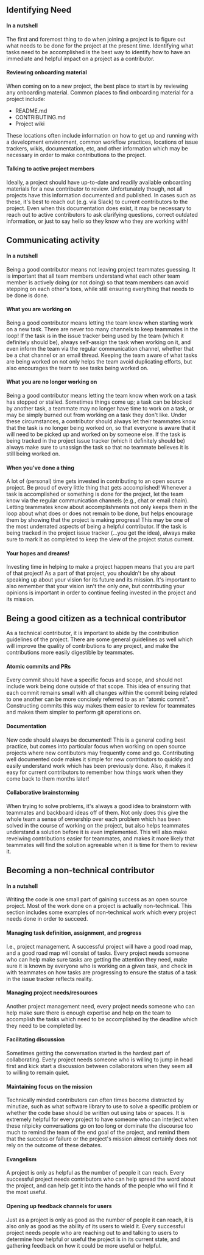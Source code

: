 ## Identifying Need

#### In a nutshell

The first and foremost thing to do when joining a project is to figure out what needs to be done
for the project at the present time. Identifying what tasks need to be accomplished is the best
way to identify how to have an immediate and helpful impact on a project as a contributor.

#### Reviewing onboarding material

When coming on to a new project, the best place to start is by reviewing any onboarding material.
Common places to find onboarding material for a project include:

- README.md
- CONTRIBUTING.md
- Project wiki

These locations often include information on how to get up and running with a development environment,
common workflow practices, locations of issue trackers, wikis, documentation, etc, and other information
which may be necessary in order to make contributions to the project.

#### Talking to active project members

Ideally, a project should have up-to-date and readily available onboarding materials for a new contributor
to review. Unfortunately though, not all projects have this information documented and published. In cases
such as these, it's best to reach out (e.g. via Slack) to current contributors to the project. Even when this documentation
does exist, it may be necessary to reach out to active contributors to ask clarifying questions,
correct outdated information, or just to say hello so they know who they are working with!

## Communicating activity

#### In a nutshell

Being a good contributor means not leaving project teammates guessing. It is important that all team members
understand what each other team member is actively doing (or not doing) so that team members can avoid stepping
on each other's toes, while still ensuring everything that needs to be done is done.

#### What you are working on

Being a good contributor means letting the team know when starting work on a new task. There are never too many channels
to keep teammates in the loop! If the task is in the issue tracker being used by the team (which it definitely should be),
always self-assign the task when working on it, and even inform the team via the regular communication channel, whether that
be a chat channel or an email thread. Keeping the team aware of what tasks are being worked on not only helps the team avoid
duplicating efforts, but also encourages the team to see tasks being worked on.

#### What you are no longer working on

Being a good contributor means letting the team know when work on a task has stopped or stalled. Sometimes things come up;
a task can be blocked by another task, a teammate may no longer have time to work on a task, or may be simply burned out from
working on a task they don't like. Under these circumstances, a contributor should always let their teammates know that the
task is no longer being worked on, so that everyone is aware that it will need to be picked up and worked on by someone else.
If the task is being tracked in the project issue tracker (which it definitely should be) always make sure to unassign the task
so that no teammate believes it is still being worked on.

#### When you've done a thing

A lot of (personal) time gets invested in contributing to an open source project. Be proud of every little thing that gets
accomplished! Whenever a task is accomplished or something is done for the project, let the team know via the regular communication
channels (e.g., chat or email chain). Letting teammates know about accomplishments not only keeps them in the loop about what does
or does not remain to be done, but helps encourage them by showing that the project is making progress! This may be one of the most
underrated aspects of being a helpful contributor. If the task is being tracked in the project issue tracker (...you get the idea),
always make sure to mark it as completed to keep the view of the project status current.

#### Your hopes and dreams!

Investing time in helping to make a project happen means that you are part of that project! As a part of that project, you shouldn't
be shy about speaking up about your vision for its future and its mission. It's important to also remember that your vision isn't the
only one, but contributing your opinions is important in order to continue feeling invested in the project and its mission.

## Being a good citizen as a technical contributor

As a technical contributor, it is important to abide by the contribution guidelines of the project. There are some general guidelines
as well which will improve the quality of contributions to any project, and make the contributions more easily digestible by teammates.

#### Atomic commits and PRs

Every commit should have a specific focus and scope, and should not include work being done outside of that scope. This idea of ensuring
that each commit remains small with all changes within the commit being related to one another can be more concisely referred to as
an "atomic commit". Constructing commits this way makes them easier to review for teammates and makes them simpler to perform git
operations on.

#### Documentation

New code should always be documented! This is a general coding best practice, but comes into particular focus when working on open source
projects where new contibutors may frequently come and go. Contributing well documented code makes it simple for new contributors to quickly
and easily understand work which has been previously done. Also, it makes it easy for current contributors to remember how things work
when they come back to them months later!

#### Collaborative brainstorming

When trying to solve problems, it's always a good idea to brainstorm with teammates and backboard ideas off of them. Not only does this
give the whole team a sense of ownership over each problem which has been solved in the course of working on the project, but also helps
teammates understand a solution before it is even implemented. This will also make reveiwing contributions easier for teammates, and makes
it more likely that teammates will find the solution agreeable when it is time for them to review it.

## Becoming a non-technical contributor

#### In a nutshell

Writing the code is one small part of gaining success as an open source project. Most of the work done on a project is actually non-technical.
This section includes some examples of non-technical work which every project needs done in order to succeed.

#### Managing task definition, assignment, and progress

I.e., project management. A successful project will have a good road map, and a good road map will consist of tasks. Every project needs
someone who can help make sure tasks are getting the attention they need, make sure it is known by everyone who is working on a given task,
and check in with teammates on how tasks are progressing to ensure the status of a task in the issue tracker reflects reality.

#### Managing project needs/resources

Another project management need, every project needs someone who can help make sure there is enough expertise and help on the team
to accomplish the tasks which need to be accomplished by the deadline which they need to be completed by.

#### Facilitating discussion


Sometimes getting the conversation started is the hardest part of collaborating. Every project needs someone who is willing to jump in head first
and kick start a discussion between collaborators when they seem all to willing to remain quiet.


#### Maintaining focus on the mission

Technically minded contributors can often times become distracted by minutiae, such as what software library to use to solve a specific problem
or whether the code base should be written out using tabs or spaces. It is extremely helpful for every project to have someone who can interject
when these nitpicky conversations go on too long or dominate the discourse too much to remind the team of the end goal of the project, and remind
them that the success or failure or the project's mission almost certainly does not rely on the outcome of these debates.

#### Evangelism

A project is only as helpful as the number of people it can reach. Every successful project needs contributors who can help spread the word about
the project, and can help get it into the hands of the people who will find it the most useful.

#### Opening up feedback channels for users

Just as a project is only as good as the number of people it can reach, it is also only as good as the ability of its users to wield it. Every
successful project needs people who are reaching out to and talking to users to determine how helpful or useful the project is in its current
state, and gathering feedback on how it could be more useful or helpful.
